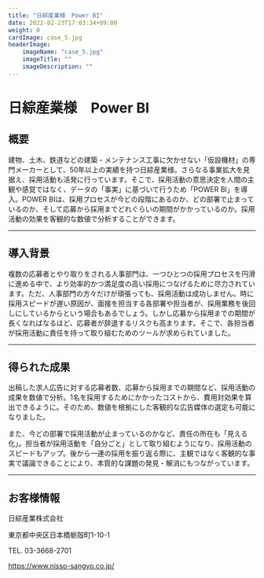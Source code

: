```yaml
---
title: "日綜産業様　Power BI"
date: 2022-02-23T17:03:34+09:00
weight: 0
cardImage: case_5.jpg
headerImage:
    imageName: "case_5.jpg"
    imageTitle: ""
    imageDescription: ""
---
```


# 日綜産業様　Power BI

## 概要
建物、土木、鉄道などの建築・メンテナンス工事に欠かせない「仮設機材」の専門メーカーとして、50年以上の実績を持つ日綜産業様。さらなる事業拡大を見据え、採用活動も活発に行っています。そこで、採用活動の意思決定を人間の主観や感覚ではなく、データの「事実」に基づいて行うため「POWER BI」を導入。POWER BIは、採用プロセスが今どの段階にあるのか、どの部署で止まっているのか、そして応募から採用までどれぐらいの期間がかかっているのか。採用活動の効果を客観的な数値で分析することができます。

***

## 導⼊背景
複数の応募者とやり取りをされる人事部門は、一つひとつの採用プロセスを円滑に進める中で、より効率的かつ満足度の高い採用につなげるために尽力されています。ただ、人事部門の方々だけが頑張っても、採用活動は成功しません。時に採用スピードが遅い原因が、面接を担当する各部署や担当者が、採用業務を後回しにしているからという場合もあるでしょう。しかし応募から採用までの期間が長くなればなるほど、応募者が辞退するリスクも高まります。そこで、各担当者が採用活動に責任を持って取り組むためのツールが求められていました。

***

## 得られた成果
出稿した求人広告に対する応募者数、応募から採用までの期間など、採用活動の成果を数値で分析。1名を採用するためにかかったコストから、費用対効果を算出できるように。そのため、数値を根拠にした客観的な広告媒体の選定も可能になりました。

また、今どの部署で採用活動が止まっているのかなど、責任の所在も「見える化」。担当者が採用活動を「自分ごと」として取り組むようになり、採用活動のスピードもアップ。後から一連の採用を振り返る際に、主観ではなく客観的な事実で議論できることにより、本質的な課題の発見・解消にもつながっています。

***

## お客様情報
日綜産業株式会社

東京都中央区日本橋蛎殻町1-10-1

TEL. 03-3668-2701

https://www.nisso-sangyo.co.jp/